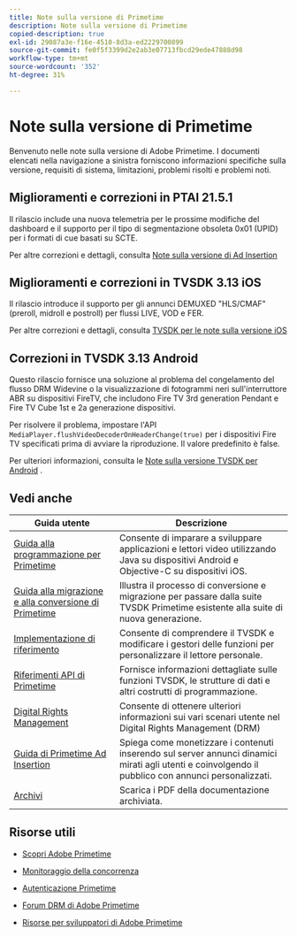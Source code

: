 ```yaml
---
title: Note sulla versione di Primetime
description: Note sulla versione di Primetime
copied-description: true
exl-id: 29087a3e-f16e-4510-8d3a-ed2229700899
source-git-commit: fe0f5f3399d2e2ab3e07713fbcd29ede47888d98
workflow-type: tm+mt
source-wordcount: '352'
ht-degree: 31%

---
```


# Note sulla versione di Primetime

Benvenuto nelle note sulla versione di Adobe Primetime. I documenti elencati nella navigazione a sinistra forniscono informazioni specifiche sulla versione, requisiti di sistema, limitazioni, problemi risolti e problemi noti.

## Miglioramenti e correzioni in PTAI 21.5.1

Il rilascio include una nuova telemetria per le prossime modifiche del dashboard e il supporto per il tipo di segmentazione obsoleta 0x01 (UPID) per i formati di cue basati su SCTE.

Per altre correzioni e dettagli, consulta [Note sulla versione di Ad Insertion](/help/release-notes/ptai-21x-release-notes.md)

## Miglioramenti e correzioni in TVSDK 3.13 iOS

Il rilascio introduce il supporto per gli annunci DEMUXED &quot;HLS/CMAF&quot; (preroll, midroll e postroll) per flussi LIVE, VOD e FER.

Per altre correzioni e dettagli, consulta [TVSDK per le note sulla versione iOS](../release-notes/tvsdk-3x-ios.md)

## Correzioni in TVSDK 3.13 Android

Questo rilascio fornisce una soluzione al problema del congelamento del flusso DRM Widevine o la visualizzazione di fotogrammi neri sull&#39;interruttore ABR su dispositivi FireTV, che includono Fire TV 3rd generation Pendant e Fire TV Cube 1st e 2a generazione dispositivi.

Per risolvere il problema, impostare l&#39;API `MediaPlayer.flushVideoDecoderOnHeaderChange(true)` per i dispositivi Fire TV specificati prima di avviare la riproduzione. Il valore predefinito è false.

Per ulteriori informazioni, consulta le [Note sulla versione TVSDK per Android](../release-notes/tvsdk-3x-android.md) .

## Vedi anche

| Guida utente | Descrizione |
|--- |--- |
| [Guida alla programmazione per Primetime](/help/programming/home.md) | Consente di imparare a sviluppare applicazioni e lettori video utilizzando Java su dispositivi Android e Objective-C su dispositivi iOS. |
| [Guida alla migrazione e alla conversione di Primetime](/help/migration-guides/home.md) | Illustra il processo di conversione e migrazione per passare dalla suite TVSDK Primetime esistente alla suite di nuova generazione. |
| [Implementazione di riferimento](/help/android-reference-implementation/home.md) | Consente di comprendere il TVSDK e modificare i gestori delle funzioni per personalizzare il lettore personale. |
| [Riferimenti API di Primetime](/help/reference/api-references.md) | Fornisce informazioni dettagliate sulle funzioni TVSDK, le strutture di dati e altri costrutti di programmazione. |
| [Digital Rights Management](/help/digital-rights-management/home.md) | Consente di ottenere ulteriori informazioni sui vari scenari utente nel Digital Rights Management (DRM) |
| [Guida di Primetime Ad Insertion](/help/primetime-ad-insertion/home.md) | Spiega come monetizzare i contenuti inserendo sul server annunci dinamici mirati agli utenti e coinvolgendo il pubblico con annunci personalizzati. |
| [Archivi](https://helpx.adobe.com/primetime/archives.html) | Scarica i PDF della documentazione archiviata. |

## Risorse utili

* [Scopri Adobe Primetime](https://www.adobe.com/in/marketing/primetime.html)

* [Monitoraggio della concorrenza](https://tve.helpdocsonline.com/concurrency-monitoring-introduction)

* [Autenticazione Primetime](https://tve.helpdocsonline.com/home)

* [Forum DRM di Adobe Primetime](https://forums.adobe.com/community/adobe_access)

* [Risorse per sviluppatori di Adobe Primetime](https://www.adobe.com/devnet/primetime.html)
